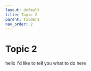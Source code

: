 ```yaml
---
layout: default
title: Topic 2
parent: folder1
nav_order: 2
---
```


# Topic 2


hello I'd like to tell you what to do here